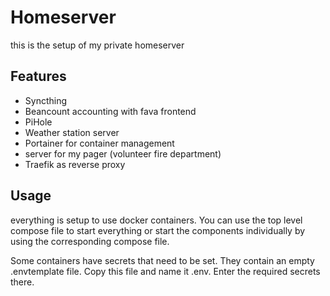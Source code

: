 # Homeserver

this is the setup of my private homeserver

## Features
- Syncthing
- Beancount accounting with fava frontend
- PiHole
- Weather station server
- Portainer for container management
- server for my pager (volunteer fire department)
- Traefik as reverse proxy

## Usage
everything is setup to use docker containers.
You can use the top level compose file to start everything or start the components individually by using the corresponding compose file.

Some containers have secrets that need to be set. They contain an empty .envtemplate file.
Copy this file and name it .env. Enter the required secrets there.